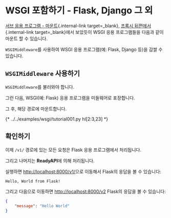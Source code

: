 # WSGI 포함하기 - Flask, Django 그 외

[서브 응용 프로그램 - 마운트](sub-applications.md){.internal-link target=_blank}, [프록시 뒤편에서](behind-a-proxy.md){.internal-link target=_blank}에서 보았듯이 WSGI 응용 프로그램들을 다음과 같이 마운트 할 수 있습니다.

`WSGIMiddleware`를 사용하여 WSGI 응용 프로그램(예: Flask, Django 등)을 감쌀 수 있습니다.

## `WSGIMiddleware` 사용하기

`WSGIMiddleware`를 불러와야 합니다.

그런 다음, WSGI(예: Flask) 응용 프로그램을 미들웨어로 포장합니다.

그 후, 해당 경로에 마운트합니다.

{* ../../examples/wsgi/tutorial001.py hl[2:3,23] *}

## 확인하기

이제 `/v1/` 경로에 있는 모든 요청은 Flask 응용 프로그램에서 처리됩니다.

그리고 나머지는 **ReadyAPI**에 의해 처리됩니다.

실행하면 <a href="http://localhost:8000/v1/" class="external-link" target="_blank">http://localhost:8000/v1/</a>으로 이동해서 Flask의 응답을 볼 수 있습니다:

```txt
Hello, World from Flask!
```

그리고 다음으로 이동하면 <a href="http://localhost:8000/v2" class="external-link" target="_blank">http://localhost:8000/v2</a> Flask의 응답을 볼 수 있습니다:

```JSON
{
    "message": "Hello World"
}
```
